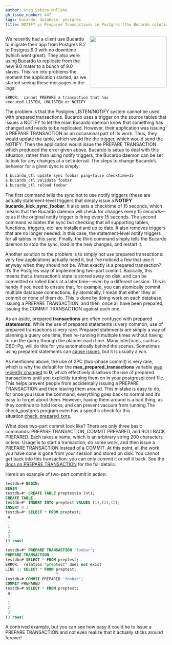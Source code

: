 ```yaml
---
author: Greg Sabino Mullane
gh_issue_number: 447
tags: bucardo, database, postgres
title: NOTIFY vs Prepared Transactions in Postgres (the Bucardo solution)
---
```




<a href="/blog/2011/05/03/notify-vs-prepared-transactions-in/image-0-big.jpeg" onblur="try {parent.deselectBloggerImageGracefully();} catch(e) {}"><img alt="" border="0" id="BLOGGER_PHOTO_ID_5602612861890245794" src="/blog/2011/05/03/notify-vs-prepared-transactions-in/image-0.jpeg" style="float:right; margin:0 0 10px 10px;cursor:pointer; cursor:hand;width: 240px; height: 160px;"/></a>

We recently had a client use Bucardo to migrate their app from Postgres 8.2 to Postgres 9.0 with no downtime (which went great). They also were using Bucardo to replicate from the new 9.0 mater to a bunch of 9.0 slaves. This ran into problems the moment the application started, as we started seeing these messages in the logs:

```
ERROR:  cannot PREPARE a transaction that has 
executed LISTEN, UNLISTEN or NOTIFY
```

The problem is that the Postgres LISTEN/NOTIFY system cannot be used with prepared transactions. Bucardo uses a trigger on the source tables that issues a NOTIFY to let the main Bucardo daemon know that something has changed and needs to be replicated. However, their application was issuing a PREPARE TRANSACTION as an occasional part of its work. Thus, they would update the table, which would fire the trigger, which would send the NOTIFY. Then the application would issue the PREPARE TRANSACTION which produced the error given above. Bucardo is setup to deal with this situation; rather than using notify triggers, the Bucardo daemon can be set to look for any changes at a set interval. The steps to change Bucardo’s behavior for a given sync is simply:

```bash
$ bucardo_ctl update sync foobar ping=false checktime=15
$ bucardo_ctl validate foobar
$ bucardo_ctl reload foobar
```

The first command tells the sync not to use notify triggers (these are actually statement-level triggers that simply issue a **NOTIFY bucardo_kick_sync_foobar**. It also sets a checktime of 15 seconds, which means that the Bucardo daemon will check for changes every 15 seconds—​or as if the original notify trigger is firing every 15 seconds. The second command validates the sync but checking that all supporting tables, functions, triggers, etc. are installed and up to date. It also removes triggers that are no longer needed: in this case, the statement-level notify triggers for all tables in this sync. Finally, the third command simply tells the Bucardo daemon to stop the sync, load in the new changes, and restart it.

Another solution to the problem is to simply not use prepared transactions: very few applications actually need it, but I’ve noticed a few that use it anyway when they should not be. What exactly is a prepared transaction? It’s the Postgres way of implementing two-part commit. Basically, this means that a transaction’s state is stored away on disk, and can be committed or rolled back at a later time—​even by a different session. This is handy if you need to ensure that, for example, you can atomically commit multiple database connections. By atomically, I mean that either they all commit or none of them do. This is done by doing work on each database, issuing a PREPARE TRANSACTION, and then, once all have been prepared, issuing the COMMIT TRANSACTION against each one.

As an aside, prepared **transactions** are often confused with prepared **statements**. While the use of prepared statements is very common, use of prepared transactions is very rare. Prepared statements are simply a way of planning a query one time, then re-running it multiple times without having to run the query through the planner each time. Many interfaces, such as DBD::Pg, will do this for you automatically behind the scenes. Sometimes using prepared statements can [cause issues](/blog/2009/08/17/debugging-prepared-statements), but it is usually a win.

As mentioned above, the use of 2PC (two-phase commit) is very rare, which is why the default for the **max_prepared_transactions** variable [was recently changed](https://www.postgresql.org/message-id/7105.1240422511@sss.pgh.pa.us) to **0**, which effectively disallows the use of prepared transactions until you explicitly turning them on in your postgresql.conf file. This helps prevent people from accidentally issuing a PREPARE TRANSACTION and then leaving them around. This mistake is easy to do, for once you issue the command, everything goes back to normal and it’s easy to forget about them. However, having them around is a bad thing, as they continue to hold locks, and can prevent vacuum from running.The check_postgres program even has a specific check for this situation:[check_prepared_txns](https://bucardo.org/check_postgres/check_postgres.pl.html#prepared_txns).

What does two-part commit look like? There are only three basic commands: PREPARE TRANSACTION, COMMIT PREPARED, and ROLLBACK PREPARED. Each takes a name, which is an arbitrary string 200 characters or less. Usage is to start a transaction, do some work, and then issue a PREPARE TRANSACTION instead of a COMMIT. At this point, all the work you have done is gone from your session and stored on disk. You cannot get back into this transaction: you can only commit it or roll it back. See the [docs on PREPARE TRANSACTION](https://www.postgresql.org/docs/current/static/sql-prepare-transaction.html) for the full details.

Here’s an example of two-part commit in action:

```sql
testdb=# BEGIN;
BEGIN
testdb=#* CREATE TABLE preptest(a int);
CREATE TABLE
testdb=#* INSERT INTO preptest VALUES (1),(2),(3);
INSERT 0 3
testdb=#* SELECT * FROM preptest;
 a 
---
 1
 2
 3
(3 rows)

testdb=#* PREPARE TRANSACTION 'foobar';
PREPARE TRANSACTION
testdb=# SELECT * FROM preptest;
ERROR:  relation "preptest" does not exist
LINE 1: SELECT * FROM preptest;
                      ^
testdb=# COMMIT PREPARED 'foobar';
COMMIT PREPARED
testdb=# SELECT * FROM preptest;
 a 
---
 1
 2
 3
(3 rows)
```

A contrived example, but you can see how easy it could be to issue 
a PREPARE TRANSACTION and not even realize that it actually sticks 
around forever!


